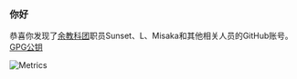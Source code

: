 ### 你好
恭喜你发现了[余教科团](https://github.com/lwd-temp/about-lwd-temp)职员Sunset、L、Misaka和其他相关人员的GitHub账号。[GPG公钥](https://cdn.jsdelivr.net/gh/lwd-temp/lwd-temp/lwd-temp_0xFDCB405A_public.asc)

![Metrics](https://gh.lwd-temp.top/lwd-temp/github-metrics.svg)
